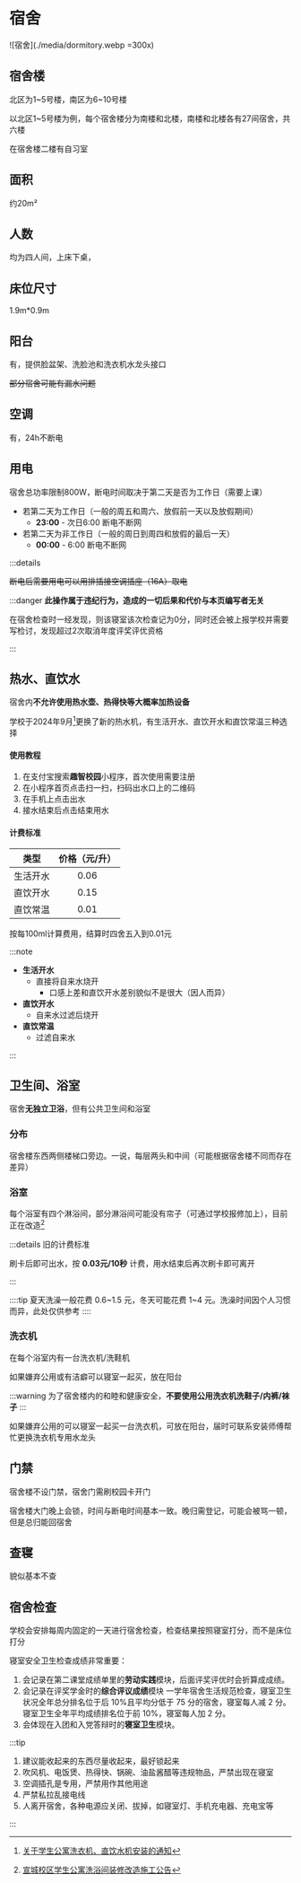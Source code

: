 # 宿舍

![宿舍](./media/dormitory.webp =300x)

## 宿舍楼

北区为1\~5号楼，南区为6\~10号楼

以北区1\~5号楼为例，每个宿舍楼分为南楼和北楼，南楼和北楼各有27间宿舍，共六楼

在宿舍楼二楼有自习室

## 面积

约20m²

## 人数

均为四人间，上床下桌，

## 床位尺寸

1.9m*0.9m

## 阳台

有，提供脸盆架、洗脸池和洗衣机水龙头接口

~~部分宿舍可能有漏水问题~~

## 空调

有，24h不断电

## 用电

宿舍总功率限制800W，断电时间取决于第二天是否为工作日（需要上课）

- 若第二天为工作日（一般的周五和周六、放假前一天以及放假期间）
  - **23:00** - 次日6:00 断电不断网
- 若第二天为非工作日（一般的周日到周四和放假的最后一天）
  - **00:00** - 6:00 断电不断网

:::details

~~断电后需要用电可以用排插接空调插座（16A）取电~~

:::danger
**此操作属于违纪行为，造成的一切后果和代价与本页编写者无关**

在宿舍检查时一经发现，则该寝室该次检查记为0分，同时还会被上报学校并需要写检讨，发现超过2次取消年度评奖评优资格

:::

## 热水、直饮水

宿舍内**不允许使用热水壶、热得快等大概率加热设备**

学校于2024年9月[^1]更换了新的热水机，有生活开水、直饮开水和直饮常温三种选择

#### 使用教程

1. 在支付宝搜索**趣智校园**小程序，首次使用需要注册
2. 在小程序首页点击扫一扫，扫码出水口上的二维码
3. 在手机上点击出水
4. 接水结束后点击结束用水

#### 计费标准

| 类型     | 价格（元/升） |
| -------- | :-----------: |
| 生活开水 |     0.06      |
| 直饮开水 |     0.15      |
| 直饮常温 |     0.01      |

按每100ml计算费用，结算时四舍五入到0.01元

:::note

- **生活开水**
  - 直接将自来水烧开
    - 口感上差和直饮开水差别貌似不是很大（因人而异）
- **直饮开水**
  - 自来水过滤后烧开
- **直饮常温**
  - 过滤自来水

:::

## 卫生间、浴室

宿舍**无独立卫浴**，但有公共卫生间和浴室

### 分布

宿舍楼东西两侧楼梯口旁边。一说，每层两头和中间（可能根据宿舍楼不同而存在差异）

### 浴室

每个浴室有四个淋浴间，部分淋浴间可能没有帘子（可通过学校报修加上），目前正在改造[^2]

:::details 旧的计费标准

刷卡后即可出水，按 **0.03元/10秒** 计费，用水结束后再次刷卡即可离开

:::

::::tip
夏天洗澡一般花费 0.6~1.5 元，冬天可能花费 1~4 元。洗澡时间因个人习惯而异，此处仅供参考
::::

### 洗衣机

在每个浴室内有一台洗衣机/洗鞋机

如果嫌弃公用或有洁癖可以寝室一起买，放在阳台

:::warning
为了宿舍楼内的和睦和健康安全，**不要使用公用洗衣机洗鞋子/内裤/袜子**
:::

如果嫌弃公用的可以寝室一起买一台洗衣机，可放在阳台，届时可联系安装师傅帮忙更换洗衣机专用水龙头

## 门禁

宿舍楼不设门禁，宿舍门需刷校园卡开门

宿舍楼大门晚上会锁，时间与断电时间基本一致。晚归需登记，可能会被骂一顿，但是总归能回宿舍

## 查寝

貌似基本不查

## 宿舍检查

学校会安排每周内固定的一天进行宿舍检查，检查结果按照寝室打分，而不是床位打分

寝室安全卫生检查成绩非常重要：

1. 会记录在第二课堂成绩单里的**劳动实践**模块，后面评奖评优时会折算成成绩。
2. 会记录在评奖学金时的**综合评议成绩**模块
   一学年宿舍生活规范检查，寝室卫生状况全年总分排名位于后 10%且平均分低于 75 分的宿舍，寝室每人减 2 分。寝室卫生全年平均成绩排名位于前 10%，寝室每人加 2 分。
3. 会体现在入团和入党答辩时的**寝室卫生**模块。

:::tip

1. 建议能收起来的东西尽量收起来，最好锁起来
2. 吹风机、电饭煲、热得快、锅碗、油盐酱醋等违规物品，严禁出现在寝室
3. 空调插孔是专用，严禁用作其他用途
4. 严禁私拉乱接电线
5. 人离开宿舍，各种电源应关闭、拔掉，如寝室灯、手机充电器、充电宝等

:::

[^1]: [关于学生公寓洗衣机、直饮水机安装的通知](http://xcbwb.hfut.edu.cn/99/fb/c1596a39419/page.htm)
[^2]: [宣城校区学生公寓洗浴间装修改造施工公告](http://xc.hfut.edu.cn/9a/3f/c1955a39487/page.htm)
